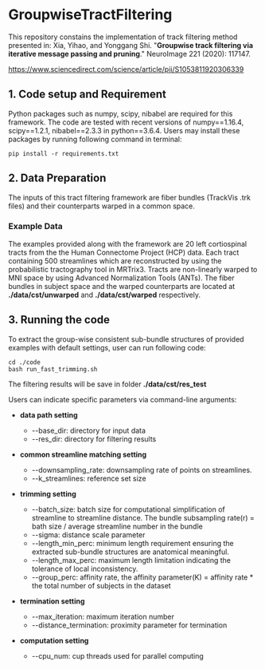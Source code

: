 # GroupwiseTractFiltering

This repository constains the implementation of track filtering method presented in: Xia, Yihao, and Yonggang Shi. "**Groupwise track filtering via iterative message passing and pruning**." NeuroImage 221 (2020): 117147.

https://www.sciencedirect.com/science/article/pii/S1053811920306339



## 1. Code setup and Requirement
Python packages such as numpy, scipy, nibabel are required for this framework. The code are tested with recent versions of numpy==1.16.4, scipy==1.2.1, nibabel==2.3.3 in python==3.6.4. Users may install these packages by running following command in terminal:

```
pip install -r requirements.txt
```

## 2. Data Preparation
The inputs of this tract filtering framework are fiber bundles (TrackVis .trk files) and their counterparts warped in a common space. 

### Example Data
The examples provided along with the framework are 20 left cortiospinal tracts from the the Human Connectome Project (HCP) data. Each tract containing 500 streamlines which are reconstructed by using the probabilistic tractography tool in MRTrix3. Tracts are non-linearly warped to MNI space by using Advanced Normalization Tools (ANTs). The fiber bundles in subject space and the warped counterparts are located at **./data/cst/unwarped** and **./data/cst/warped** respectively. 

## 3. Running the code
To extract the group-wise consistent sub-bundle structures of provided examples with default settings, user can run following code:

```
cd ./code
bash run_fast_trimming.sh
```

The filtering results will be save in folder **./data/cst/res_test**

Users can indicate specific parameters via command-line arguments:

* **data path setting**
  * --base_dir: directory for input data
  * --res_dir: directory for filtering results

* **common streamline matching setting**
  * --downsampling_rate: downsampling rate of points on streamlines.
  * --k_streamlines: reference set size

* **trimming setting**
  * --batch_size: batch size for computational simplification of streamline to streamline distance. The bundle subsampling rate(r) = bath size / average streamline number in the bundle
  * --sigma: distance scale parameter
  * --length_min_perc: minimum length requirement ensuring the extracted sub-bundle structures are anatomical meaningful.
  * --length_max_perc: maximum length limitation indicating the tolerance of local inconsistency.
  * --group_perc: affinity rate, the affinity parameter(K) = affinity rate * the total number of subjects in the dataset

* **termination setting**
  * --max_iteration: maximum iteration number
  * --distance_termination: proximity parameter for termination

* **computation setting**
  * --cpu_num: cup threads used for parallel computing


